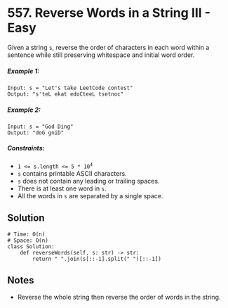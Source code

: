 # 557. Reverse Words in a String III - Easy

Given a string `s`, reverse the order of characters in each word within a sentence while still preserving whitespace and initial word order.

##### Example 1:

```
Input: s = "Let's take LeetCode contest"
Output: "s'teL ekat edoCteeL tsetnoc"
```

##### Example 2:

```
Input: s = "God Ding"
Output: "doG gniD"
```

##### Constraints:

- <code>1 <= s.length <= 5 * 10<sup>4</sup></code>
- `s` contains printable ASCII characters.
- `s` does not contain any leading or trailing spaces.
- There is at least one word in `s`.
- All the words in `s` are separated by a single space.

## Solution

```
# Time: O(n)
# Space: O(n)
class Solution:
    def reverseWords(self, s: str) -> str:
        return " ".join(s[::-1].split(" ")[::-1])
```

## Notes
- Reverse the whole string then reverse the order of words in the string.